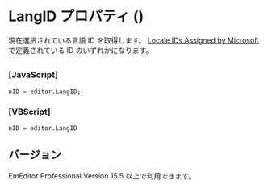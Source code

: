 # LangID プロパティ ()

現在選択されている言語 ID を取得します。 [Locale IDs Assigned by Microsoft](https://docs.microsoft.com/en-US/openspecs/windows_protocols/ms-lcid/a9eac961-e77d-41a6-90a5-ce1a8b0cdb9c) で定義されている ID のいずれかになります。

## 

### \[JavaScript\]

```
nID = editor.LangID;
```

### \[VBScript\]

```
nID = editor.LangID
```

## バージョン

EmEditor Professional Version 15.5 以上で利用できます。
